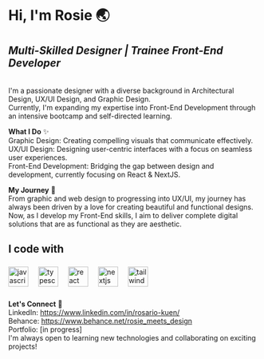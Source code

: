 # Hi, I'm Rosie 🌏  
## *Multi-Skilled Designer | Trainee Front-End Developer*

<br/> I'm a passionate designer with a diverse background in Architectural Design, UX/UI Design, and Graphic Design.<br/> Currently, I'm expanding my expertise into Front-End Development through an intensive bootcamp and self-directed learning.

**What I Do** ✨ <br/>
Graphic Design: Creating compelling visuals that communicate effectively.<br/>
UX/UI Design: Designing user-centric interfaces with a focus on seamless user experiences.<br/>
Front-End Development: Bridging the gap between design and development, currently focusing on React & NextJS.

**My Journey** 🚀<br/>
From graphic and web design to progressing into UX/UI, my journey has always been driven by a love for creating beautiful and functional designs. Now, as I develop my Front-End skills, I aim to deliver complete digital solutions that are as functional as they are aesthetic.



<h2 align="left">I code with</h2>

###

<div align="left">
  <img src="https://cdn.jsdelivr.net/gh/devicons/devicon/icons/javascript/javascript-original.svg" height="40" alt="javascript logo"  />
  <img width="12" />
  <img src="https://cdn.jsdelivr.net/gh/devicons/devicon/icons/typescript/typescript-original.svg" height="40" alt="typescript logo"  />
  <img width="12" />
  <img src="https://cdn.jsdelivr.net/gh/devicons/devicon/icons/react/react-original.svg" height="40" alt="react logo"  />
  <img width="12" />
  <img src="https://cdn.jsdelivr.net/gh/devicons/devicon/icons/nextjs/nextjs-original.svg" height="40" alt="nextjs logo"  />
  <img width="12" />
   <img src="https://cdn.jsdelivr.net/gh/devicons/devicon@latest/icons/tailwindcss/tailwindcss-original.svg" height="40" alt="tailwind logo"  />
  <img width="12" />

</div>

###


**Let's Connect** 🤝<br/>
LinkedIn: https://www.linkedin.com/in/rosario-kuen/ <br/>
Behance: https://www.behance.net/rosie_meets_design <br/>
Portfolio: [in progress] <br/>
I'm always open to learning new technologies and collaborating on exciting projects!
